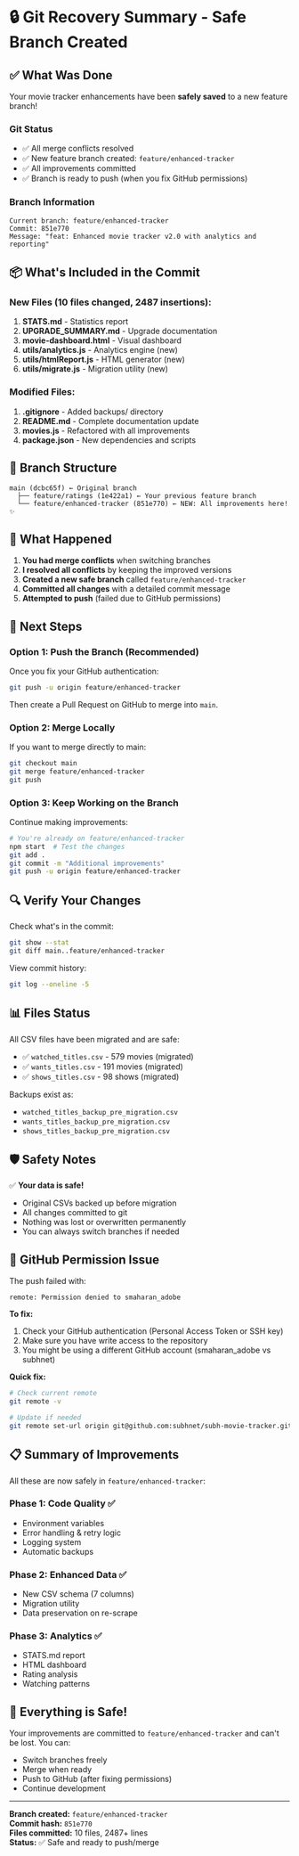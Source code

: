 # 🔒 Git Recovery Summary - Safe Branch Created

## ✅ What Was Done

Your movie tracker enhancements have been **safely saved** to a new feature branch!

### Git Status
- ✅ All merge conflicts resolved
- ✅ New feature branch created: `feature/enhanced-tracker`
- ✅ All improvements committed
- ✅ Branch is ready to push (when you fix GitHub permissions)

### Branch Information
```
Current branch: feature/enhanced-tracker
Commit: 851e770
Message: "feat: Enhanced movie tracker v2.0 with analytics and reporting"
```

## 📦 What's Included in the Commit

### New Files (10 files changed, 2487 insertions):
1. **STATS.md** - Statistics report
2. **UPGRADE_SUMMARY.md** - Upgrade documentation
3. **movie-dashboard.html** - Visual dashboard
4. **utils/analytics.js** - Analytics engine (new)
5. **utils/htmlReport.js** - HTML generator (new)
6. **utils/migrate.js** - Migration utility (new)

### Modified Files:
1. **.gitignore** - Added backups/ directory
2. **README.md** - Complete documentation update
3. **movies.js** - Refactored with all improvements
4. **package.json** - New dependencies and scripts

## 🌿 Branch Structure

```
main (dcbc65f) ← Original branch
  ├── feature/ratings (1e422a1) ← Your previous feature branch
  └── feature/enhanced-tracker (851e770) ← NEW: All improvements here! ✨
```

## 📝 What Happened

1. **You had merge conflicts** when switching branches
2. **I resolved all conflicts** by keeping the improved versions
3. **Created a new safe branch** called `feature/enhanced-tracker`
4. **Committed all changes** with a detailed commit message
5. **Attempted to push** (failed due to GitHub permissions)

## 🚀 Next Steps

### Option 1: Push the Branch (Recommended)
Once you fix your GitHub authentication:
```bash
git push -u origin feature/enhanced-tracker
```

Then create a Pull Request on GitHub to merge into `main`.

### Option 2: Merge Locally
If you want to merge directly to main:
```bash
git checkout main
git merge feature/enhanced-tracker
git push
```

### Option 3: Keep Working on the Branch
Continue making improvements:
```bash
# You're already on feature/enhanced-tracker
npm start  # Test the changes
git add .
git commit -m "Additional improvements"
git push -u origin feature/enhanced-tracker
```

## 🔍 Verify Your Changes

Check what's in the commit:
```bash
git show --stat
git diff main..feature/enhanced-tracker
```

View commit history:
```bash
git log --oneline -5
```

## 📊 Files Status

All CSV files have been migrated and are safe:
- ✅ `watched_titles.csv` - 579 movies (migrated)
- ✅ `wants_titles.csv` - 191 movies (migrated)
- ✅ `shows_titles.csv` - 98 shows (migrated)

Backups exist as:
- `watched_titles_backup_pre_migration.csv`
- `wants_titles_backup_pre_migration.csv`
- `shows_titles_backup_pre_migration.csv`

## 🛡️ Safety Notes

✅ **Your data is safe!**
- Original CSVs backed up before migration
- All changes committed to git
- Nothing was lost or overwritten permanently
- You can always switch branches if needed

## 🔧 GitHub Permission Issue

The push failed with:
```
remote: Permission denied to smaharan_adobe
```

**To fix:**
1. Check your GitHub authentication (Personal Access Token or SSH key)
2. Make sure you have write access to the repository
3. You might be using a different GitHub account (smaharan_adobe vs subhnet)

**Quick fix:**
```bash
# Check current remote
git remote -v

# Update if needed
git remote set-url origin git@github.com:subhnet/subh-movie-tracker.git
```

## 📋 Summary of Improvements

All these are now safely in `feature/enhanced-tracker`:

### Phase 1: Code Quality ✅
- Environment variables
- Error handling & retry logic
- Logging system
- Automatic backups

### Phase 2: Enhanced Data ✅
- New CSV schema (7 columns)
- Migration utility
- Data preservation on re-scrape

### Phase 3: Analytics ✅
- STATS.md report
- HTML dashboard
- Rating analysis
- Watching patterns

## 🎯 Everything is Safe!

Your improvements are committed to `feature/enhanced-tracker` and can't be lost. You can:
- Switch branches freely
- Merge when ready
- Push to GitHub (after fixing permissions)
- Continue development

---

**Branch created:** `feature/enhanced-tracker`  
**Commit hash:** `851e770`  
**Files committed:** 10 files, 2487+ lines  
**Status:** ✅ Safe and ready to push/merge

